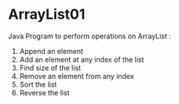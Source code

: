 # ArrayList01
Java Program to perform operations on ArrayList :
1. Append an element
2. Add an element at any index of the list
3. Find size of the list
4. Remove an element from any index
5. Sort the list
6. Reverse the list
